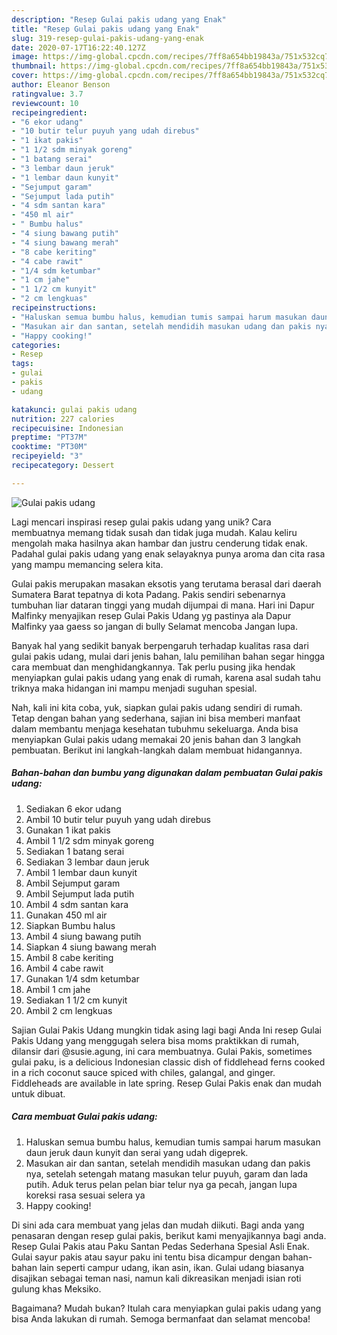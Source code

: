 ```yaml
---
description: "Resep Gulai pakis udang yang Enak"
title: "Resep Gulai pakis udang yang Enak"
slug: 319-resep-gulai-pakis-udang-yang-enak
date: 2020-07-17T16:22:40.127Z
image: https://img-global.cpcdn.com/recipes/7ff8a654bb19843a/751x532cq70/gulai-pakis-udang-foto-resep-utama.jpg
thumbnail: https://img-global.cpcdn.com/recipes/7ff8a654bb19843a/751x532cq70/gulai-pakis-udang-foto-resep-utama.jpg
cover: https://img-global.cpcdn.com/recipes/7ff8a654bb19843a/751x532cq70/gulai-pakis-udang-foto-resep-utama.jpg
author: Eleanor Benson
ratingvalue: 3.7
reviewcount: 10
recipeingredient:
- "6 ekor udang"
- "10 butir telur puyuh yang udah direbus"
- "1 ikat pakis"
- "1 1/2 sdm minyak goreng"
- "1 batang serai"
- "3 lembar daun jeruk"
- "1 lembar daun kunyit"
- "Sejumput garam"
- "Sejumput lada putih"
- "4 sdm santan kara"
- "450 ml air"
- " Bumbu halus"
- "4 siung bawang putih"
- "4 siung bawang merah"
- "8 cabe keriting"
- "4 cabe rawit"
- "1/4 sdm ketumbar"
- "1 cm jahe"
- "1 1/2 cm kunyit"
- "2 cm lengkuas"
recipeinstructions:
- "Haluskan semua bumbu halus, kemudian tumis sampai harum masukan daun jeruk daun kunyit dan serai yang udah digeprek."
- "Masukan air dan santan, setelah mendidih masukan udang dan pakis nya, setelah setengah matang masukan telur puyuh, garam dan lada putih. Aduk terus pelan pelan biar telur nya ga pecah, jangan lupa koreksi rasa sesuai selera ya"
- "Happy cooking!"
categories:
- Resep
tags:
- gulai
- pakis
- udang

katakunci: gulai pakis udang 
nutrition: 227 calories
recipecuisine: Indonesian
preptime: "PT37M"
cooktime: "PT30M"
recipeyield: "3"
recipecategory: Dessert

---
```



![Gulai pakis udang](https://img-global.cpcdn.com/recipes/7ff8a654bb19843a/751x532cq70/gulai-pakis-udang-foto-resep-utama.jpg)

Lagi mencari inspirasi resep gulai pakis udang yang unik? Cara membuatnya memang tidak susah dan tidak juga mudah. Kalau keliru mengolah maka hasilnya akan hambar dan justru cenderung tidak enak. Padahal gulai pakis udang yang enak selayaknya punya aroma dan cita rasa yang mampu memancing selera kita.

Gulai pakis merupakan masakan eksotis yang terutama berasal dari daerah Sumatera Barat tepatnya di kota Padang. Pakis sendiri sebenarnya tumbuhan liar dataran tinggi yang mudah dijumpai di mana. Hari ini Dapur Malfinky menyajikan resep Gulai Pakis Udang yg pastinya ala Dapur Malfinky yaa gaess so jangan di bully Selamat mencoba Jangan lupa.

Banyak hal yang sedikit banyak berpengaruh terhadap kualitas rasa dari gulai pakis udang, mulai dari jenis bahan, lalu pemilihan bahan segar hingga cara membuat dan menghidangkannya. Tak perlu pusing jika hendak menyiapkan gulai pakis udang yang enak di rumah, karena asal sudah tahu triknya maka hidangan ini mampu menjadi suguhan spesial.


Nah, kali ini kita coba, yuk, siapkan gulai pakis udang sendiri di rumah. Tetap dengan bahan yang sederhana, sajian ini bisa memberi manfaat dalam membantu menjaga kesehatan tubuhmu sekeluarga. Anda bisa menyiapkan Gulai pakis udang memakai 20 jenis bahan dan 3 langkah pembuatan. Berikut ini langkah-langkah dalam membuat hidangannya.

<!--inarticleads1-->

##### Bahan-bahan dan bumbu yang digunakan dalam pembuatan Gulai pakis udang:

1. Sediakan 6 ekor udang
1. Ambil 10 butir telur puyuh yang udah direbus
1. Gunakan 1 ikat pakis
1. Ambil 1 1/2 sdm minyak goreng
1. Sediakan 1 batang serai
1. Sediakan 3 lembar daun jeruk
1. Ambil 1 lembar daun kunyit
1. Ambil Sejumput garam
1. Ambil Sejumput lada putih
1. Ambil 4 sdm santan kara
1. Gunakan 450 ml air
1. Siapkan  Bumbu halus
1. Ambil 4 siung bawang putih
1. Siapkan 4 siung bawang merah
1. Ambil 8 cabe keriting
1. Ambil 4 cabe rawit
1. Gunakan 1/4 sdm ketumbar
1. Ambil 1 cm jahe
1. Sediakan 1 1/2 cm kunyit
1. Ambil 2 cm lengkuas


Sajian Gulai Pakis Udang mungkin tidak asing lagi bagi Anda Ini resep Gulai Pakis Udang yang menggugah selera bisa moms praktikkan di rumah, dilansir dari @susie.agung, ini cara membuatnya. Gulai Pakis, sometimes gulai paku, is a delicious Indonesian classic dish of fiddlehead ferns cooked in a rich coconut sauce spiced with chiles, galangal, and ginger. Fiddleheads are available in late spring. Resep Gulai Pakis enak dan mudah untuk dibuat. 

<!--inarticleads2-->

##### Cara membuat Gulai pakis udang:

1. Haluskan semua bumbu halus, kemudian tumis sampai harum masukan daun jeruk daun kunyit dan serai yang udah digeprek.
1. Masukan air dan santan, setelah mendidih masukan udang dan pakis nya, setelah setengah matang masukan telur puyuh, garam dan lada putih. Aduk terus pelan pelan biar telur nya ga pecah, jangan lupa koreksi rasa sesuai selera ya
1. Happy cooking!


Di sini ada cara membuat yang jelas dan mudah diikuti. Bagi anda yang penasaran dengan resep gulai pakis, berikut kami menyajikannya bagi anda. Resep Gulai Pakis atau Paku Santan Pedas Sederhana Spesial Asli Enak. Gulai sayur pakis atau sayur paku ini tentu bisa dicampur dengan bahan-bahan lain seperti campur udang, ikan asin, ikan. Gulai udang biasanya disajikan sebagai teman nasi, namun kali dikreasikan menjadi isian roti gulung khas Meksiko. 

Bagaimana? Mudah bukan? Itulah cara menyiapkan gulai pakis udang yang bisa Anda lakukan di rumah. Semoga bermanfaat dan selamat mencoba!
